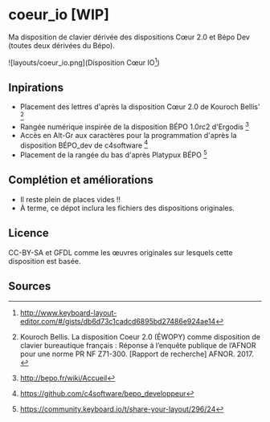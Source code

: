 # coeur_io [WIP]

Ma disposition de clavier dérivée des dispositions Cœur 2.0 et Bépo Dev
(toutes deux dérivées du Bépo).

![layouts/coeur_io.png](Disposition Cœur IO[^1])

## Inpirations

- Placement des lettres d'après la disposition Cœur 2.0 de Kouroch Bellis' [^2]
- Rangée numérique inspirée de la disposition BÉPO 1.0rc2 d'Ergodis [^3]
- Accès en Alt-Gr aux caractères pour la programmation d'après la
  disposition BÉPO_dev de c4software [^4]
- Placement de la rangée du bas d'après Platypux BÉPO [^5]

## Complétion et améliorations

- Il reste plein de places vides !!
- À terme, ce dépot inclura les fichiers des dispositions originales.

## Licence

CC-BY-SA et GFDL comme les œuvres originales sur lesquels cette
disposition est basée.

## Sources

[^1]: http://www.keyboard-layout-editor.com/#/gists/db6d73c1cadcd6895bd27486e924ae14

[^2]: Kouroch Bellis. La disposition Coeur 2.0 (ÉWOPY) comme disposition
    de clavier bureautique français : Réponse à l’enquête publique de
    l’AFNOR pour une norme PR NF Z71-300. [Rapport de recherche]
    AFNOR. 2017. <hal-01558613>

[^3]: http://bepo.fr/wiki/Accueil

[^4]: https://github.com/c4software/bepo_developpeur

[^5]: https://community.keyboard.io/t/share-your-layout/296/24


